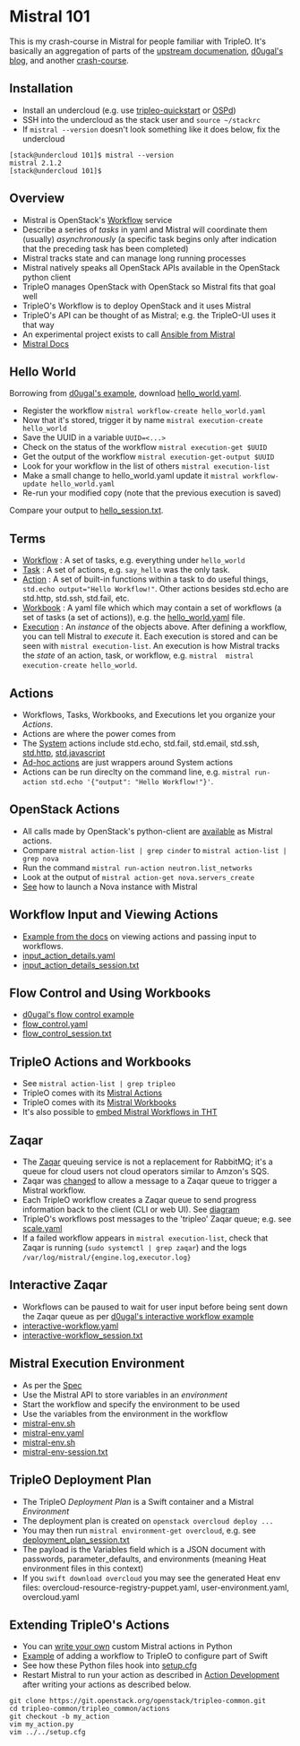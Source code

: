 Mistral 101
===========

This is my crash-course in Mistral for people familiar with
TripleO. It's basically an aggregation of parts of the
[upstream documenation](http://docs.openstack.org/developer/mistral/), 
[d0ugal's blog](http://www.dougalmatthews.com/), and another 
[crash-course](https://etherpad.openstack.org/p/tripleo-mistral-crash-course-december-2016).

Installation
------------
- Install an undercloud (e.g. use [tripleo-quickstart](http://docs.openstack.org/developer/tripleo-quickstart) or [OSPd](https://access.redhat.com/documentation/en/red-hat-openstack-platform/10/paged/director-installation-and-usage))
- SSH into the undercloud as the stack user and `source ~/stackrc`
- If `mistral --version` doesn't look something like it does below, fix the undercloud

```
[stack@undercloud 101]$ mistral --version
mistral 2.1.2
[stack@undercloud 101]$ 
```

Overview
--------
- Mistral is OpenStack's [Workflow](https://en.wikipedia.org/wiki/Workflow) service
- Describe a series of _tasks_ in yaml and Mistral will coordinate them (usually) _asynchronously_ (a specific task begins only after indication that the preceding task has been completed)
- Mistral tracks state and can manage long running processes
- Mistral natively speaks all OpenStack APIs available in the OpenStack python client
- TripleO manages OpenStack with OpenStack so Mistral fits that goal well
- TripleO's Workflow is to deploy OpenStack and it uses Mistral
- TripleO's API can be thought of as Mistral; e.g. the TripleO-UI uses it that way
- An experimental project exists to call [Ansible from Mistral](https://github.com/d0ugal/mistral-ansible-actions)
- [Mistral Docs](http://docs.openstack.org/developer/mistral/overview.html) 

Hello World
-----------
Borrowing from [d0ugal's example](http://www.dougalmatthews.com/2016/Nov/18/mistral-workflow-engine),
download [hello_world.yaml](https://github.com/fultonj/mistral/blob/master/101/hello_world.yaml).

- Register the workflow `mistral workflow-create hello_world.yaml`
- Now that it's stored, trigger it by name `mistral execution-create hello_world`
- Save the UUID in a variable `UUID=<...>`
- Check on the status of the workflow `mistral execution-get $UUID`
- Get the output of the workflow `mistral execution-get-output $UUID`
- Look for your workflow in the list of others `mistral execution-list`
- Make a small change to hello_world.yaml update it `mistral workflow-update hello_world.yaml`
- Re-run your modified copy (note that the previous execution is saved)

Compare your output to [hello_session.txt](https://github.com/fultonj/mistral/blob/master/101/hello_session.txt).

Terms
-----
- [Workflow](http://docs.openstack.org/developer/mistral/dsl/dsl_v2.html#workflows) 
  : A set of tasks, e.g. everything under `hello_world`
- [Task](http://docs.openstack.org/developer/mistral/dsl/dsl_v2.html#tasks) 
  : A set of actions, e.g. `say_hello` was the only task. 
- [Action](http://docs.openstack.org/developer/mistral/dsl/dsl_v2.html#actions)
  : A set of built-in functions within a task to do useful things,
  `std.echo output="Hello Workflow!"`. Other actions besides std.echo are std.http, std.ssh, std.fail, etc. 
- [Workbook](http://docs.openstack.org/developer/mistral/dsl/dsl_v2.html#workbooks) 
  : A yaml file which which may contain a set of workflows (a set of
  tasks (a set of actions)), e.g. the [hello_world.yaml](https://github.com/fultonj/mistral/blob/master/101/hello_world.yaml) file. 
- [Execution](http://docs.openstack.org/developer/mistral/terminology/executions.html) 
  : An _instance_ of the objects above. After defining a workflow, you
  can tell Mistral to _execute_ it. Each execution is stored and can
  be seen with `mistral execution-list`. An execution is how Mistral
  tracks the _state_ of an action, task, or workflow, e.g. `mistral 
  mistral execution-create hello_world`. 

Actions
-------
- Workflows, Tasks, Workbooks, and Executions let you organize your _Actions_. 
- Actions are where the power comes from
- The [System](http://docs.openstack.org/developer/mistral/dsl/dsl_v2.html#system-actions) actions include std.echo, std.fail, std.email, std.ssh, [std.http](http://docs.openstack.org/developer/mistral/dsl/dsl_v2.html#std-http), [std.javascript](http://docs.openstack.org/developer/mistral/dsl/dsl_v2.html#std-javascript)
- [Ad-hoc actions](http://docs.openstack.org/developer/mistral/dsl/dsl_v2.html#ad-hoc-actions) are just wrappers around System actions
- Actions can be run direclty on the command line, e.g. `mistral run-action std.echo '{"output": "Hello Workflow!"}'`.

OpenStack Actions
-----------------
- All calls made by OpenStack's python-client are [available](https://github.com/openstack/mistral/blob/master/mistral/actions/openstack/mapping.json) as Mistral actions. 
- Compare `mistral action-list | grep cinder` to `mistral action-list | grep nova`
- Run the command `mistral run-action neutron.list_networks`
- Look at the output of `mistral action-get nova.servers_create`
- [See](http://docs.openstack.org/developer/mistral/dsl/dsl_v2.html#yaml-example) how to launch a Nova instance with Mistral 

Workflow Input and Viewing Actions
----------------------------------
- [Example from the docs](http://docs.openstack.org/developer/mistral/quickstart.html#write-a-workflow) on viewing actions and passing input to workflows.
- [input_action_details.yaml](https://github.com/fultonj/mistral/blob/master/101/input_action_details.yaml) 
- [input_action_details_session.txt](https://github.com/fultonj/mistral/blob/master/101/input_action_details_session.txt)


Flow Control and Using Workbooks
--------------------------------
- [d0ugal's flow control example](http://www.dougalmatthews.com/2017/Jan/09/mistral-flow-control)
- [flow_control.yaml](https://github.com/fultonj/mistral/blob/master/101/flow_control.yaml) 
- [flow_control_session.txt](https://github.com/fultonj/mistral/blob/master/101/flow_control_session.txt)


TripleO Actions and Workbooks
-----------------------------
- See `mistral action-list | grep tripleo`
- TripleO comes with its [Mistral Actions](https://github.com/openstack/tripleo-common/tree/master/tripleo_common/actions) 
- TripleO comes with its [Mistral Workbooks](https://github.com/openstack/tripleo-common/tree/master/workbooks)
- It's also possible to [embed Mistral Workflows in THT](https://review.openstack.org/#/c/404499/6/extraconfig/tasks/tendrl-workflow.yaml)

Zaqar
-----
- The [Zaqar](https://wiki.openstack.org/wiki/Zaqar#Zaqar) queuing service is not a replacement for RabbitMQ; it's a queue for cloud users not cloud operators similar to Amzon's SQS. 
- Zaqar was [changed](https://specs.openstack.org/openstack/zaqar-specs/specs/newton/mistral-notifications.html) to allow a message to a Zaqar queue to trigger a Mistral workflow.
- Each TripleO workflow creates a Zaqar queue to send progress
  information back to the client (CLI or web UI). See [diagram](https://raw.githubusercontent.com/fultonj/mistral/master/101/shardys_mistral_tripleo_slide.png)
- TripleO's workflows post messages to the 'tripleo' Zaqar queue; e.g. see [scale.yaml](https://github.com/openstack/tripleo-common/blob/156d2c/workbooks/scale.yaml#L31)
- If a failed workflow appears in `mistral execution-list`, check that Zaqar is running (`sudo systemctl | grep zaqar`) and the logs `/var/log/mistral/{engine.log,executor.log}`

Interactive Zaqar
-----------------
- Workflows can be paused to wait for user input before being sent down the Zaqar queue as per [d0ugal's interactive workflow example](http://www.dougalmatthews.com/2017/Jan/31/interactive-mistral-workflows-over-zaqar)
- [interactive-workflow.yaml](https://github.com/fultonj/mistral/blob/master/101/interactive-workflow.yaml) 
- [interactive-workflow_session.txt](https://github.com/fultonj/mistral/blob/master/101/interactive-workflow_session.txt)

Mistral Execution Environment
-----------------------------
- As per the [Spec](https://blueprints.launchpad.net/mistral/+spec/mistral-execution-environment)
- Use the Mistral API to store variables in an _environment_
- Start the workflow and specify the environment to be used
- Use the variables from the environment in the workflow
- [mistral-env.sh](mistral-env.sh)
- [mistral-env.yaml](mistral-env.yaml)
- [mistral-env.sh](mistral-env.sh)
- [mistral-env-session.txt](mistral-env-session.txt)


TripleO Deployment Plan
-----------------------
- The TripleO _Deployment Plan_ is a Swift container and a Mistral _Environment_
- The deployment plan is created on `openstack overcloud deploy ...`
- You may then run `mistral environment-get overcloud`, e.g. see [deployment_plan_session.txt](https://github.com/fultonj/mistral/blob/master/101/deployment_plan_session.txt)
- The payload is the Variables field which is a JSON document with passwords, parameter_defaults, and environments (meaning Heat environment files in this context)
- If you `swift download overcloud` you may see the generated Heat env files: overcloud-resource-registry-puppet.yaml, user-environment.yaml, overcloud.yaml

Extending TripleO's Actions
---------------------------
- You can [write your own](http://docs.openstack.org/developer/mistral/developer/creating_custom_action.html) custom Mistral actions in Python
- [Example](https://review.openstack.org/#/c/413229) of adding a workflow to TripleO to configure part of Swift
- See how these Python files hook into [setup.cfg](https://github.com/openstack/tripleo-common/blob/master/setup.cfg#L62)
- Restart Mistral to run your action as described in [Action Development](https://github.com/openstack/tripleo-common#action-development) after writing your actions as described below.
```
git clone https://git.openstack.org/openstack/tripleo-common.git
cd tripleo-common/tripleo_common/actions
git checkout -b my_action
vim my_action.py
vim ../../setup.cfg
```

